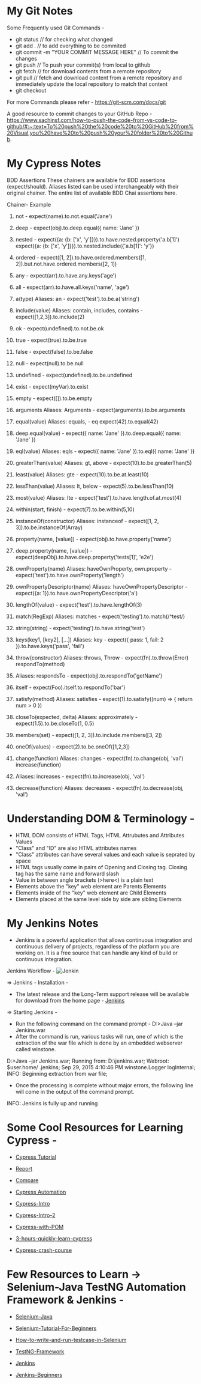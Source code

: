 # My Git Notes

Some Frequently used Git Commands - 
- git status // for checking what changed
- git add . // to add everything to be commited
- git commit -m "YOUR COMMIT MESSAGE HERE" // To commit the changes
- git push // To push your commit(s) from local to github
- git fetch // for download contents from a remote repository
- git pull  // fetch and download content from a remote repository and immediately update the local repository to match that content
- git checkout 

For more Commands please refer - https://git-scm.com/docs/git

A good resource to commit changes to your GitHub Repo - https://www.sachinsf.com/how-to-push-the-code-from-vs-code-to-github/#:~:text=To%20push%20the%20code%20to%20GitHub%20from%20Visual,you%20have%20to%20push%20your%20folder%20to%20Github.


# My Cypress Notes 

BDD Assertions
These chainers are available for BDD assertions (expect/should). Aliases listed can be used interchangeably with their original chainer. The entire list of available BDD Chai assertions here.

Chainer-	Example
1) not	- expect(name).to.not.equal('Jane')
2) deep -	expect(obj).to.deep.equal({ name: 'Jane' })
3) nested - expect({a: {b: ['x', 'y']}}).to.have.nested.property('a.b[1]')
expect({a: {b: ['x', 'y']}}).to.nested.include({'a.b[1]': 'y'})

4) ordered	- expect([1, 2]).to.have.ordered.members([1, 2]).but.not.have.ordered.members([2, 1])
5) any	- expect(arr).to.have.any.keys('age')
6) all	- expect(arr).to.have.all.keys('name', 'age')
7) a(type)
Aliases: an	- expect('test').to.be.a('string')
8) include(value)
Aliases: contain, includes, contains - expect([1,2,3]).to.include(2)
9) ok - expect(undefined).to.not.be.ok
10) true - expect(true).to.be.true
11) false - expect(false).to.be.false
12) null - expect(null).to.be.null
13) undefined - expect(undefined).to.be.undefined
14) exist - expect(myVar).to.exist
15) empty	- expect([]).to.be.empty
16) arguments
Aliases: Arguments - expect(arguments).to.be.arguments
17) equal(value)
Aliases: equals, -  eq	expect(42).to.equal(42)
18) deep.equal(value) - expect({ name: 'Jane' }).to.deep.equal({ name: 'Jane' })
19) eql(value)
Aliases: eqls - expect({ name: 'Jane' }).to.eql({ name: 'Jane' })
20) greaterThan(value)
Aliases: gt, above	- expect(10).to.be.greaterThan(5)
21) least(value)
Aliases: gte	- expect(10).to.be.at.least(10)
22) lessThan(value)
Aliases: lt, below	- expect(5).to.be.lessThan(10)
23) most(value)
Aliases: lte - expect('test').to.have.length.of.at.most(4)
24) within(start, finish)	- expect(7).to.be.within(5,10)
25) instanceOf(constructor)
Aliases: instanceof	- expect([1, 2, 3]).to.be.instanceOf(Array)
26) property(name, [value])	- expect(obj).to.have.property('name')
27) deep.property(name, [value]) - 	expect(deepObj).to.have.deep.property('tests[1]', 'e2e')
28) ownProperty(name)
Aliases: haveOwnProperty, own.property	- expect('test').to.have.ownProperty('length')
25) ownPropertyDescriptor(name)
Aliases: haveOwnPropertyDescriptor	- expect({a: 1}).to.have.ownPropertyDescriptor('a')
26) lengthOf(value)	- expect('test').to.have.lengthOf(3)
27) match(RegExp)
Aliases: matches	- expect('testing').to.match(/^test/)
28) string(string)	- expect('testing').to.have.string('test')
29) keys(key1, [key2], [...])
Aliases: key	- expect({ pass: 1, fail: 2 }).to.have.keys('pass', 'fail')
30) throw(constructor)
Aliases: throws, Throw	- expect(fn).to.throw(Error)
respondTo(method)
31) Aliases: respondsTo	- expect(obj).to.respondTo('getName')
32) itself	- expect(Foo).itself.to.respondTo('bar')
33) satisfy(method)
Aliases: satisfies	- expect(1).to.satisfy((num) => { return num > 0 })
34) closeTo(expected, delta)
Aliases: approximately	- expect(1.5).to.be.closeTo(1, 0.5)

35) members(set)	- expect([1, 2, 3]).to.include.members([3, 2])
36) oneOf(values)	- expect(2).to.be.oneOf([1,2,3])
37) change(function)
Aliases: changes	- expect(fn).to.change(obj, 'val')
increase(function)
38) Aliases: increases	- expect(fn).to.increase(obj, 'val')
39) decrease(function)
Aliases: decreases	- expect(fn).to.decrease(obj, 'val')



# Understanding DOM & Terminology - 
- HTML DOM consists of HTML Tags, HTML Attrubutes and Attributes Values
- "Class" and "ID" are also HTML attributes names
- "Class" attributes can have several values and each value is seprated by space
- HTML tags usually come in pairs of Opening and Closing tag. Closing tag has the same name and forward slash
- Value in between angle brackets (>here<) is a plain text
- Elements above the "key" web element are Parents Elements
- Elements inside of the "key" web element are Child Elements 
- Elements placed at the same level side by side are sibling Elements


# My Jenkins Notes
- Jenkins is a powerful application that allows continuous integration and continuous delivery of projects, regardless of the platform you are working on. It is a free source that can handle any kind of build or continuous integration.

Jenkins Workflow - 
<image src="jenkins-workflow.png" alt= "Jenkin"> 

=> Jenkins - Installation - 
 - The latest release and the Long-Term support release will be available for download from the home page - [Jenkins](https://www.jenkins.io/)

=> Starting Jenkins - 
- Run the following command on the command prompt - D:\>Java –jar Jenkins.war
- After the command is run, various tasks will run, one of which is the extraction of the war file which is done by an embedded webserver called winstone.

 D:\>Java –jar Jenkins.war;
 Running from: D:\jenkins.war;
 Webroot: $user.home/ .jenkins;
 Sep 29, 2015 4:10:46 PM winstone.Logger logInternal;
 INFO: Beginning extraction from war file;

- Once the processing is complete without major errors, the following line will come in the output of the command prompt.

INFO: Jenkins is fully up and running




# Some Cool Resources for Learning Cypress - 

- [Cypress Tutorial](https://www.tutorialspoint.com/cypress/)

- [Report](https://docs.cypress.io/guides/tooling/reporters)

- [Compare](https://www.knapsackpro.com/testing_frameworks/difference_between/mochajs/vs/cypress-io)

- [Cypress Automation](https://www.lambdatest.com/blog/cypress-test-automation-framework/)

- [Cypress-Intro](https://www.cypress.io/how-it-works/)

- [Cypress-Intro-2](https://www.browserstack.com/guide/cypress-framework-tutorial)

- [Cypress-with-POM](https://lambdageeks.com/page-object-model-cypress-example/)

- [3-hours-quickly-learn-cypress](https://www.youtube.com/watch?v=jX3v3N6oN5M&t=267s)

- [Cypress-crash-course](https://www.youtube.com/watch?v=OIAzwr-_jhY)



# Few Resources to Learn -> Selenium-Java TestNG Automation Framework & Jenkins - 
 
- [Selenium-Java](https://www.youtube.com/watch?v=WzuJANOPLyQ)

- [Selenium-Tutorial-For-Beginners](https://www.youtube.com/watch?v=5FUdrBq-WFo)

- [How-to-write-and-run-testcase-in-Selenium](https://www.youtube.com/watch?v=_JNeiGbAgL4)

- [TestNG-Framework](https://www.youtube.com/watch?v=_sWcXaic-bw)

- [Jenkins](https://www.youtube.com/watch?v=p7-U1_E_j3w)

- [Jenkins-Beginners](https://www.youtube.com/watch?v=89yWXXIOisk)
